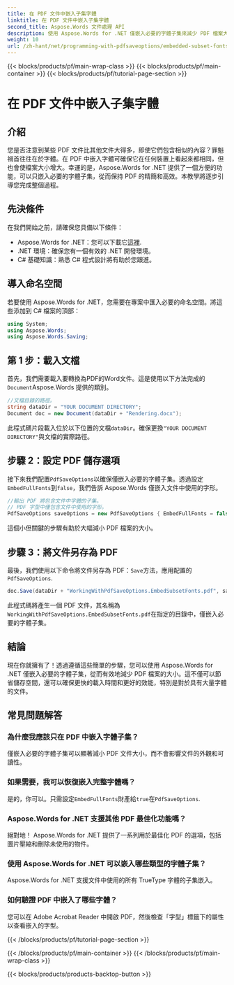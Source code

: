 ```yaml
---
title: 在 PDF 文件中嵌入子集字體
linktitle: 在 PDF 文件中嵌入子集字體
second_title: Aspose.Words 文件處理 API
description: 使用 Aspose.Words for .NET 僅嵌入必要的字體子集來減少 PDF 檔案大小。按照我們的逐步指南有效優化您的 PDF。
weight: 10
url: /zh-hant/net/programming-with-pdfsaveoptions/embedded-subset-fonts/
---
```


{{< blocks/products/pf/main-wrap-class >}}
{{< blocks/products/pf/main-container >}}
{{< blocks/products/pf/tutorial-page-section >}}

# 在 PDF 文件中嵌入子集字體

## 介紹

您是否注意到某些 PDF 文件比其他文件大得多，即使它們包含相似的內容？罪魁禍首往往在於字體。在 PDF 中嵌入字體可確保它在任何裝置上看起來都相同，但也會使檔案大小增大。幸運的是，Aspose.Words for .NET 提供了一個方便的功能，可以只嵌入必要的字體子集，從而保持 PDF 的精簡和高效。本教學將逐步引導您完成整個過程。

## 先決條件

在我們開始之前，請確保您具備以下條件：

-  Aspose.Words for .NET：您可以下載它[這裡](https://releases.aspose.com/words/net/).
- .NET 環境：確保您有一個有效的 .NET 開發環境。
- C# 基礎知識：熟悉 C# 程式設計將有助於您跟進。

## 導入命名空間

若要使用 Aspose.Words for .NET，您需要在專案中匯入必要的命名空間。將這些添加到 C# 檔案的頂部：

```csharp
using System;
using Aspose.Words;
using Aspose.Words.Saving;
```

## 第 1 步：載入文檔

首先，我們需要載入要轉換為PDF的Word文件。這是使用以下方法完成的`Document`Aspose.Words 提供的類別。

```csharp
//文檔目錄的路徑。
string dataDir = "YOUR DOCUMENT DIRECTORY";
Document doc = new Document(dataDir + "Rendering.docx");
```

此程式碼片段載入位於以下位置的文檔`dataDir`。確保更換`"YOUR DOCUMENT DIRECTORY"`與文檔的實際路徑。

## 步驟 2：設定 PDF 儲存選項

接下來我們配置`PdfSaveOptions`以確保僅嵌入必要的字體子集。透過設定`EmbedFullFonts`到`false`，我們告訴 Aspose.Words 僅嵌入文件中使用的字形。

```csharp
//輸出 PDF 將包含文件中字體的子集。
// PDF 字型中僅包含文件中使用的字形。
PdfSaveOptions saveOptions = new PdfSaveOptions { EmbedFullFonts = false };
```

這個小但關鍵的步驟有助於大幅減小 PDF 檔案的大小。

## 步驟 3：將文件另存為 PDF

最後，我們使用以下命令將文件另存為 PDF：`Save`方法，應用配置的`PdfSaveOptions`.

```csharp
doc.Save(dataDir + "WorkingWithPdfSaveOptions.EmbedSubsetFonts.pdf", saveOptions);
```

此程式碼將產生一個 PDF 文件，其名稱為`WorkingWithPdfSaveOptions.EmbedSubsetFonts.pdf`在指定的目錄中，僅嵌入必要的字體子集。

## 結論

現在你就擁有了！透過遵循這些簡單的步驟，您可以使用 Aspose.Words for .NET 僅嵌入必要的字體子集，從而有效地減少 PDF 檔案的大小。這不僅可以節省儲存空間，還可以確保更快的載入時間和更好的效能，特別是對於具有大量字體的文件。

## 常見問題解答

### 為什麼我應該只在 PDF 中嵌入字體子集？
僅嵌入必要的字體子集可以顯著減小 PDF 文件大小，而不會影響文件的外觀和可讀性。

### 如果需要，我可以恢復嵌入完整字體嗎？
是的，你可以。只需設定`EmbedFullFonts`財產給`true`在`PdfSaveOptions`.

### Aspose.Words for .NET 支援其他 PDF 最佳化功能嗎？
絕對地！ Aspose.Words for .NET 提供了一系列用於最佳化 PDF 的選項，包括圖片壓縮和刪除未使用的物件。

### 使用 Aspose.Words for .NET 可以嵌入哪些類型的字體子集？
Aspose.Words for .NET 支援文件中使用的所有 TrueType 字體的子集嵌入。

### 如何驗證 PDF 中嵌入了哪些字體？
您可以在 Adobe Acrobat Reader 中開啟 PDF，然後檢查「字型」標籤下的屬性以查看嵌入的字型。

{{< /blocks/products/pf/tutorial-page-section >}}

{{< /blocks/products/pf/main-container >}}
{{< /blocks/products/pf/main-wrap-class >}}

{{< blocks/products/products-backtop-button >}}
